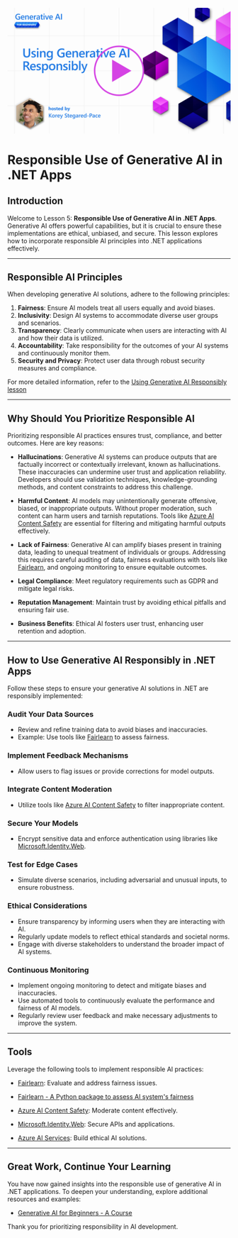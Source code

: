 ![lesson banner](./images/03-lesson-banner.png)

# Responsible Use of Generative AI in .NET Apps

## Introduction

Welcome to Lesson 5: **Responsible Use of Generative AI in .NET Apps**. Generative AI offers powerful capabilities, but it is crucial to ensure these implementations are ethical, unbiased, and secure. This lesson explores how to incorporate responsible AI principles into .NET applications effectively.

---

## Responsible AI Principles

When developing generative AI solutions, adhere to the following principles:

1. **Fairness**: Ensure AI models treat all users equally and avoid biases.
2. **Inclusivity**: Design AI systems to accommodate diverse user groups and scenarios.
3. **Transparency**: Clearly communicate when users are interacting with AI and how their data is utilized.
4. **Accountability**: Take responsibility for the outcomes of your AI systems and continuously monitor them.
5. **Security and Privacy**: Protect user data through robust security measures and compliance.

For more detailed information, refer to the [Using Generative AI Responsibly lesson](https://github.com/microsoft/generative-ai-for-beginners/tree/main/03-using-generative-ai-responsibly)

---

## Why Should You Prioritize Responsible AI

Prioritizing responsible AI practices ensures trust, compliance, and better outcomes. Here are key reasons:

- **Hallucinations**: Generative AI systems can produce outputs that are factually incorrect or contextually irrelevant, known as hallucinations. These inaccuracies can undermine user trust and application reliability. Developers should use validation techniques, knowledge-grounding methods, and content constraints to address this challenge.

- **Harmful Content**: AI models may unintentionally generate offensive, biased, or inappropriate outputs. Without proper moderation, such content can harm users and tarnish reputations. Tools like [Azure AI Content Safety](https://azure.microsoft.com/products/ai-services/ai-content-safety/) are essential for filtering and mitigating harmful outputs effectively.

- **Lack of Fairness**: Generative AI can amplify biases present in training data, leading to unequal treatment of individuals or groups. Addressing this requires careful auditing of data, fairness evaluations with tools like [Fairlearn](https://fairlearn.org/), and ongoing monitoring to ensure equitable outcomes.

- **Legal Compliance**: Meet regulatory requirements such as GDPR and mitigate legal risks.

- **Reputation Management**: Maintain trust by avoiding ethical pitfalls and ensuring fair use.

- **Business Benefits**: Ethical AI fosters user trust, enhancing user retention and adoption.

---

## How to Use Generative AI Responsibly in .NET Apps

Follow these steps to ensure your generative AI solutions in .NET are responsibly implemented:

### Audit Your Data Sources

- Review and refine training data to avoid biases and inaccuracies.
- Example: Use tools like [Fairlearn](https://fairlearn.org/) to assess fairness.

### Implement Feedback Mechanisms

- Allow users to flag issues or provide corrections for model outputs.

### Integrate Content Moderation

- Utilize tools like [Azure AI Content Safety](https://azure.microsoft.com/products/ai-services/ai-content-safety/) to filter inappropriate content.

### Secure Your Models

- Encrypt sensitive data and enforce authentication using libraries like [Microsoft.Identity.Web](https://github.com/AzureAD/microsoft-identity-web).

### Test for Edge Cases

- Simulate diverse scenarios, including adversarial and unusual inputs, to ensure robustness.

### Ethical Considerations

- Ensure transparency by informing users when they are interacting with AI.
- Regularly update models to reflect ethical standards and societal norms.
- Engage with diverse stakeholders to understand the broader impact of AI systems.

### Continuous Monitoring

- Implement ongoing monitoring to detect and mitigate biases and inaccuracies.
- Use automated tools to continuously evaluate the performance and fairness of AI models.
- Regularly review user feedback and make necessary adjustments to improve the system.

---

## Tools

Leverage the following tools to implement responsible AI practices:

- [Fairlearn](https://fairlearn.org/): Evaluate and address fairness issues.

- [Fairlearn - A Python package to assess AI system's fairness](https://techcommunity.microsoft.com/blog/educatordeveloperblog/fairlearn---a-python-package-to-assess-ai-systems-fairness/1402950)

- [Azure AI Content Safety](https://azure.microsoft.com/products/ai-services/ai-content-safety/): Moderate content effectively.

- [Microsoft.Identity.Web](https://github.com/AzureAD/microsoft-identity-web): Secure APIs and applications.

- [Azure AI Services](https://azure.microsoft.com/products/cognitive-services/): Build ethical AI solutions.

---

## Great Work, Continue Your Learning

You have now gained insights into the responsible use of generative AI in .NET applications. To deepen your understanding, explore additional resources and examples:

- [Generative AI for Beginners - A Course](https://github.com/microsoft/generative-ai-for-beginners/tree/main/03-using-generative-ai-responsibly)

Thank you for prioritizing responsibility in AI development.

